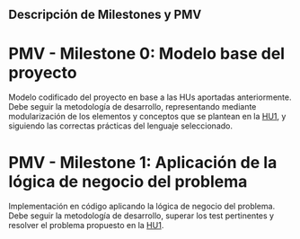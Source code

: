  ## Descripción de Milestones y PMV

# PMV - Milestone 0: Modelo base del proyecto
Modelo codificado del proyecto en base a las HUs aportadas anteriormente. Debe seguir la metodología de desarrollo, representando mediante modularización de los elementos y conceptos que se plantean en la [HU1](HU.md), y siguiendo las correctas prácticas del lenguaje seleccionado.

# PMV - Milestone 1: Aplicación de la lógica de negocio del problema
Implementación en código aplicando la lógica de negocio del problema. Debe seguir la metodología de desarrollo, superar los test pertinentes y resolver el problema propuesto en la [HU1](HU.md).

